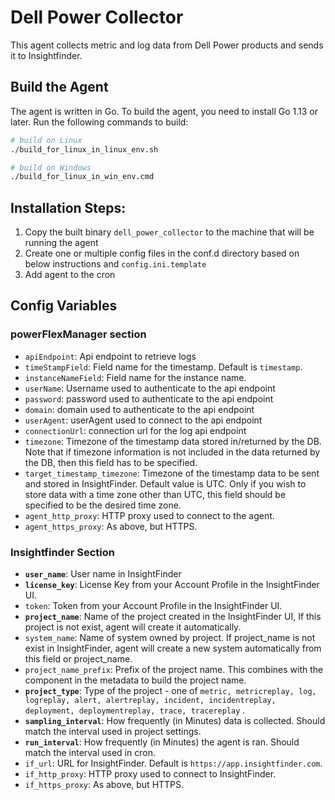 # Dell Power Collector

This agent collects metric and log data from Dell Power products and sends it to Insightfinder.

## Build the Agent

The agent is written in Go. To build the agent, you need to install Go 1.13 or later.
Run the following commands to build:

```bash
# build on Linux
./build_for_linux_in_linux_env.sh

# build on Windows
./build_for_linux_in_win_env.cmd
```

## Installation Steps:

1. Copy the built binary `dell_power_collector` to the machine that will be running the agent
1. Create one or multiple config files in the conf.d directory based on below instructions and `config.ini.template`
1. Add agent to the cron

## Config Variables

### powerFlexManager section

* `apiEndpoint`: Api endpoint to retrieve logs
* `timeStampField`: Field name for the timestamp. Default is `timestamp`.
* `instanceNameField`: Field name for the instance name.
* `userName`: Username used to authenticate to the api endpoint
* `password`: password used to authenticate to the api endpoint
* `domain`: domain used to authenticate to the api endpoint
* `userAgent`: userAgent used to connect to the api endpoint
* `connectionUrl`: connection url for the log api endpoint
* `timezone`: Timezone of the timestamp data stored in/returned by the DB. Note that if timezone information is not
  included in the data returned by the DB, then this field has to be specified.
* `target_timestamp_timezone`: Timezone of the timestamp data to be sent and stored in InsightFinder. Default value is
  UTC. Only if you wish to store data with a time zone other than UTC, this field should be specified to be the desired
  time zone.
* `agent_http_proxy`: HTTP proxy used to connect to the agent.
* `agent_https_proxy`: As above, but HTTPS.

### Insightfinder Section

* **`user_name`**: User name in InsightFinder
* **`license_key`**: License Key from your Account Profile in the InsightFinder UI.
* `token`: Token from your Account Profile in the InsightFinder UI.
* **`project_name`**: Name of the project created in the InsightFinder UI, If this project is not exist, agent will
  create it automatically.
* `system_name`: Name of system owned by project. If project_name is not exist in InsightFinder, agent will create a new
  system automatically from this field or project_name.
* `project_name_prefix`: Prefix of the project name. This combines with the component in the metadata to build the
  project name.
* **`project_type`**: Type of the project - one
  of `metric, metricreplay, log, logreplay, alert, alertreplay, incident, incidentreplay, deployment, deploymentreplay, trace, tracereplay`
  .
* **`sampling_interval`**: How frequently (in Minutes) data is collected. Should match the interval used in project
  settings.
* **`run_interval`**: How frequently (in Minutes) the agent is ran. Should match the interval used in cron.
* `if_url`: URL for InsightFinder. Default is `https://app.insightfinder.com`.
* `if_http_proxy`: HTTP proxy used to connect to InsightFinder.
* `if_https_proxy`: As above, but HTTPS.



